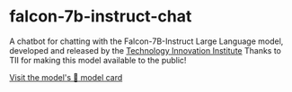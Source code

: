 # falcon-7b-instruct-chat
 A chatbot for chatting with the Falcon-7B-Instruct Large Language model, developed and released by the [Technology Innovation Institute](https://www.tii.ae/)  Thanks to TII for making this model available to the public!
 
[Visit the model's 🤗 model card](https://huggingface.co/tiiuae/falcon-7b-instruct)
